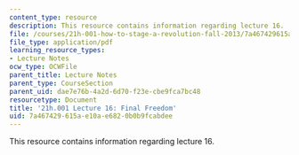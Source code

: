 ```yaml
---
content_type: resource
description: This resource contains information regarding lecture 16.
file: /courses/21h-001-how-to-stage-a-revolution-fall-2013/7a467429615ae10ae6820b0b9fcabdee_MIT21H_001F13_lec_16.pdf
file_type: application/pdf
learning_resource_types:
- Lecture Notes
ocw_type: OCWFile
parent_title: Lecture Notes
parent_type: CourseSection
parent_uid: dae7e76b-4a2d-6d70-f23e-cbe9fca7bc48
resourcetype: Document
title: '21h.001 Lecture 16: Final Freedom'
uid: 7a467429-615a-e10a-e682-0b0b9fcabdee
---
```

This resource contains information regarding lecture 16.

